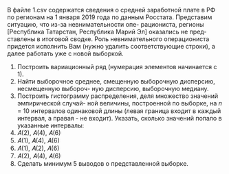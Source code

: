 
В файле 1.csv содержатся сведения о средней заработной плате в РФ по регионам на 1
января 2019 года по данным Росстата. Представим ситуацию, что из-за невнимательности опе-
рациониста, регионы [Республика Татарстан, Республика Марий Эл] оказались не пред-
ставлены в итоговой сводке. Роль невнимательного операциониста придется исполнить Вам
(нужно удалить соответствующие строки), а далее работать уже с новой выборкой.


1. Построить вариационный ряд (нумерация элементов начинается с 1).
2. Найти выборочное среднее, смещенную выборочную дисперсию, несмещенную выбороч-
ную дисперсию, выборочную медиану.
3. Построить гистограмму распределения, деля множество значений эмпирической случай-
ной величины, построенной по выборке, на 𝑛 = 10 интервалов одинаковой длины (левая
граница входит в каждый интервал, а правая - не входит). Указать, сколько значений
попало в указанные интервалы:
1. 𝐴(2), 𝐴(4), 𝐴(6)
2. 𝐴(1), 𝐴(4), 𝐴(6)
3. 𝐴(1), 𝐴(2), 𝐴(6)
4. 𝐴(2), 𝐴(4), 𝐴(6)
4. Сделать минимум 5 выводов о представленной выборке.


